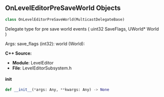 ## OnLevelEditorPreSaveWorld Objects

```python
class OnLevelEditorPreSaveWorld(MulticastDelegateBase)
```

Delegate type for pre save world events ( uint32 SaveFlags, UWorld* World )

Args:
    save_flags (int32): 
    world (World):

**C++ Source:**

- **Module**: LevelEditor
- **File**: LevelEditorSubsystem.h

<a id="unreal.OnLevelEditorPreSaveWorld.__init__"></a>

#### __init__

```python
def __init__(*args: Any, **kwargs: Any) -> None
```

<a id="unreal.GetHighlightTextDelegate"></a>